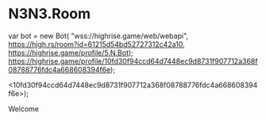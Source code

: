 # N3N3.Room
var bot = new Bot(
"wss://highrise.game/web/webapi",
<https://high.rs/room?id=61215d54bd52727312c42a10>,
<https://highrise.game/profile/5.N.Bot>);
<https://highrise.game/profile/10fd30f94ccd64d7448ec9d8731f907712a368f08788776fdc4a668608394f6e>);

<10fd30f94ccd64d7448ec9d8731f907712a368f08788776fdc4a668608394f6e>);


<Name> Welcome
